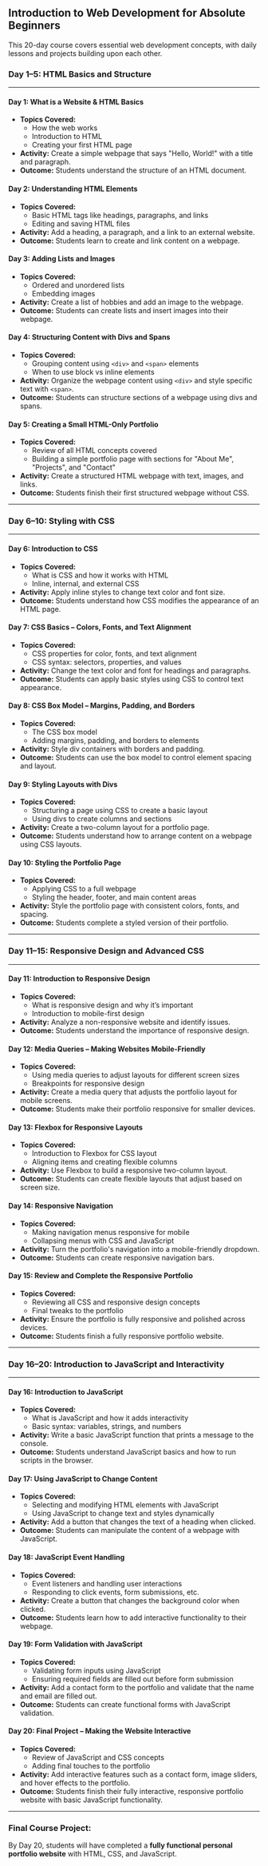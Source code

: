 ## Introduction to Web Development for Absolute Beginners

This 20-day course covers essential web development concepts, with daily lessons and projects building upon each other.

### Day 1–5: HTML Basics and Structure

---

#### Day 1: What is a Website & HTML Basics

- **Topics Covered:**
    - How the web works
    - Introduction to HTML
    - Creating your first HTML page
- **Activity:** Create a simple webpage that says "Hello, World!" with a title and paragraph.
- **Outcome:** Students understand the structure of an HTML document.

#### Day 2: Understanding HTML Elements

- **Topics Covered:**
    - Basic HTML tags like headings, paragraphs, and links
    - Editing and saving HTML files
- **Activity:** Add a heading, a paragraph, and a link to an external website.
- **Outcome:** Students learn to create and link content on a webpage.

#### Day 3: Adding Lists and Images

- **Topics Covered:**
    - Ordered and unordered lists
    - Embedding images
- **Activity:** Create a list of hobbies and add an image to the webpage.
- **Outcome:** Students can create lists and insert images into their webpage.

#### Day 4: Structuring Content with Divs and Spans

- **Topics Covered:**
    - Grouping content using `<div>` and `<span>` elements
    - When to use block vs inline elements
- **Activity:** Organize the webpage content using `<div>` and style specific text with `<span>`.
- **Outcome:** Students can structure sections of a webpage using divs and spans.

#### Day 5: Creating a Small HTML-Only Portfolio

- **Topics Covered:**
    - Review of all HTML concepts covered
    - Building a simple portfolio page with sections for "About Me", "Projects", and "Contact"
- **Activity:** Create a structured HTML webpage with text, images, and links.
- **Outcome:** Students finish their first structured webpage without CSS.

---

### Day 6–10: Styling with CSS

---

#### Day 6: Introduction to CSS

- **Topics Covered:**
    - What is CSS and how it works with HTML
    - Inline, internal, and external CSS
- **Activity:** Apply inline styles to change text color and font size.
- **Outcome:** Students understand how CSS modifies the appearance of an HTML page.

#### Day 7: CSS Basics – Colors, Fonts, and Text Alignment

- **Topics Covered:**
    - CSS properties for color, fonts, and text alignment
    - CSS syntax: selectors, properties, and values
- **Activity:** Change the text color and font for headings and paragraphs.
- **Outcome:** Students can apply basic styles using CSS to control text appearance.

#### Day 8: CSS Box Model – Margins, Padding, and Borders

- **Topics Covered:**
    - The CSS box model
    - Adding margins, padding, and borders to elements
- **Activity:** Style div containers with borders and padding.
- **Outcome:** Students can use the box model to control element spacing and layout.

#### Day 9: Styling Layouts with Divs

- **Topics Covered:**
    - Structuring a page using CSS to create a basic layout
    - Using divs to create columns and sections
- **Activity:** Create a two-column layout for a portfolio page.
- **Outcome:** Students understand how to arrange content on a webpage using CSS layouts.

#### Day 10: Styling the Portfolio Page

- **Topics Covered:**
    - Applying CSS to a full webpage
    - Styling the header, footer, and main content areas
- **Activity:** Style the portfolio page with consistent colors, fonts, and spacing.
- **Outcome:** Students complete a styled version of their portfolio.

---

### Day 11–15: Responsive Design and Advanced CSS

---

#### Day 11: Introduction to Responsive Design

- **Topics Covered:**
    - What is responsive design and why it’s important
    - Introduction to mobile-first design
- **Activity:** Analyze a non-responsive website and identify issues.
- **Outcome:** Students understand the importance of responsive design.

#### Day 12: Media Queries – Making Websites Mobile-Friendly

- **Topics Covered:**
    - Using media queries to adjust layouts for different screen sizes
    - Breakpoints for responsive design
- **Activity:** Create a media query that adjusts the portfolio layout for mobile screens.
- **Outcome:** Students make their portfolio responsive for smaller devices.

#### Day 13: Flexbox for Responsive Layouts

- **Topics Covered:**
    - Introduction to Flexbox for CSS layout
    - Aligning items and creating flexible columns
- **Activity:** Use Flexbox to build a responsive two-column layout.
- **Outcome:** Students can create flexible layouts that adjust based on screen size.

#### Day 14: Responsive Navigation

- **Topics Covered:**
    - Making navigation menus responsive for mobile
    - Collapsing menus with CSS and JavaScript
- **Activity:** Turn the portfolio's navigation into a mobile-friendly dropdown.
- **Outcome:** Students can create responsive navigation bars.

#### Day 15: Review and Complete the Responsive Portfolio

- **Topics Covered:**
    - Reviewing all CSS and responsive design concepts
    - Final tweaks to the portfolio
- **Activity:** Ensure the portfolio is fully responsive and polished across devices.
- **Outcome:** Students finish a fully responsive portfolio website.

---

### Day 16–20: Introduction to JavaScript and Interactivity

---

#### Day 16: Introduction to JavaScript

- **Topics Covered:**
    - What is JavaScript and how it adds interactivity
    - Basic syntax: variables, strings, and numbers
- **Activity:** Write a basic JavaScript function that prints a message to the console.
- **Outcome:** Students understand JavaScript basics and how to run scripts in the browser.

#### Day 17: Using JavaScript to Change Content

- **Topics Covered:**
    - Selecting and modifying HTML elements with JavaScript
    - Using JavaScript to change text and styles dynamically
- **Activity:** Add a button that changes the text of a heading when clicked.
- **Outcome:** Students can manipulate the content of a webpage with JavaScript.

#### Day 18: JavaScript Event Handling

- **Topics Covered:**
    - Event listeners and handling user interactions
    - Responding to click events, form submissions, etc.
- **Activity:** Create a button that changes the background color when clicked.
- **Outcome:** Students learn how to add interactive functionality to their webpage.

#### Day 19: Form Validation with JavaScript

- **Topics Covered:**
    - Validating form inputs using JavaScript
    - Ensuring required fields are filled out before form submission
- **Activity:** Add a contact form to the portfolio and validate that the name and email are filled out.
- **Outcome:** Students can create functional forms with JavaScript validation.

#### Day 20: Final Project – Making the Website Interactive

- **Topics Covered:**
    - Review of JavaScript and CSS concepts
    - Adding final touches to the portfolio
- **Activity:** Add interactive features such as a contact form, image sliders, and hover effects to the portfolio.
- **Outcome:** Students finish their fully interactive, responsive portfolio website with basic JavaScript functionality.

---

### Final Course Project:

By Day 20, students will have completed a **fully functional personal portfolio website** with HTML, CSS, and JavaScript.
